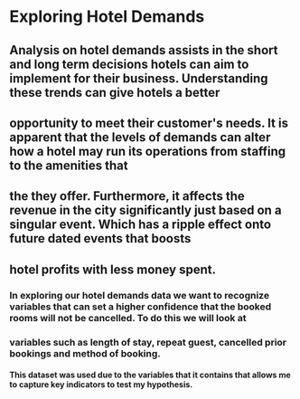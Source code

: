 # Exploring Hotel Demands
## Analysis on hotel demands assists in the short and long term decisions hotels can aim to implement for their business. Understanding these trends can give hotels a better
## opportunity to meet their customer's needs. It is apparent that the levels of demands can alter how a hotel may run its operations from staffing to the amenities that
## the they offer. Furthermore, it affects the revenue in the city significantly just based on a singular event. Which has a ripple effect onto future dated events that boosts
## hotel profits with less money spent.

### In exploring our hotel demands data we want to recognize variables that can set a higher confidence that the booked rooms will not be cancelled. To do this we will look at
### variables such as length of stay, repeat guest, cancelled prior bookings and method of booking.

#### This dataset was used due to the variables that it contains that allows me to capture key indicators to test my hypothesis.
